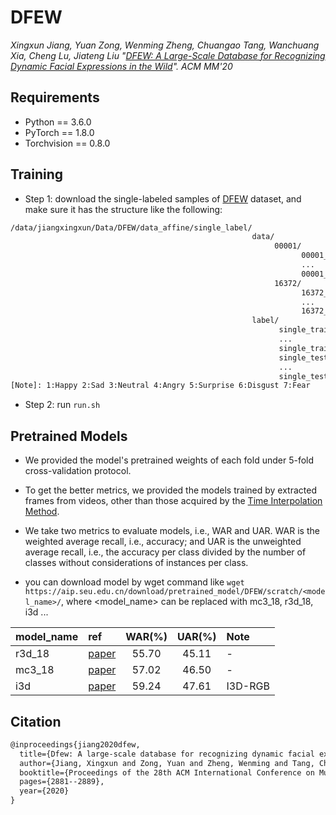 # DFEW

*Xingxun Jiang, Yuan Zong, Wenming Zheng, Chuangao Tang, Wanchuang Xia, Cheng Lu, Jiateng Liu "[DFEW: A Large-Scale Database for Recognizing Dynamic Facial Expressions in the Wild](https://dl.acm.org/doi/10.1145/3394171.3413620)". ACM MM'20*

## Requirements
- Python == 3.6.0
- PyTorch == 1.8.0
- Torchvision == 0.8.0

## Training 
- Step 1: download the single-labeled samples of [DFEW](https://dfew-dataset.github.io/) dataset, and make sure it has the structure like the following:

```txt
/data/jiangxingxun/Data/DFEW/data_affine/single_label/
                                                      data/
                                                           00001/
                                                                 00001_00001.jpg
                                                                 ...
                                                                 00001_00144.jpg
                                                           16372/
                                                                 16372_00001.jpg
                                                                 ...
                                                                 16372_00039.jpg
                                                      label/
                                                            single_trainset_1.csv
                                                            ...
                                                            single_trainset_5.csv
                                                            single_testset_1.csv
                                                            ...
                                                            single_testset_5.csv
[Note]: 1:Happy 2:Sad 3:Neutral 4:Angry 5:Surprise 6:Disgust 7:Fear
```

- Step 2: run ```run.sh```

## Pretrained Models
- We provided the model's pretrained weights of each fold under 5-fold cross-validation protocol.

- To get the better metrics, we provided the models trained by extracted frames from videos, other than those acquired by the [Time Interpolation Method](https://ieeexplore.ieee.org/document/6601598).

- We take two metrics to evaluate models, i.e., WAR and UAR. WAR is the weighted average recall, i.e., accuracy; and UAR is the unweighted average recall, i.e., the accuracy per class divided by the number of classes without considerations of instances per class.


- you can download model by wget command like ```wget https://aip.seu.edu.cn/download/pretrained_model/DFEW/scratch/<model_name>/```, where <model_name> can be replaced with mc3_18, r3d_18, i3d ...
[^_^]: or you can download the pretrained weights from [Baidu Disk](https://pan.baidu.com/s/1ys6bH3T3e-TrBwWye73PPQ) with Access Code (8azt) or [Google Driver](https://drive.google.com/drive/folders/11gVqH4WULvY_Gp-yHJTERdrzHukzsoIh?usp=sharing). >




|model_name|ref|WAR(%)|UAR(%)|Note|
|:---|:---|:---:|:---:|:---|
|r3d_18|[paper](https://openaccess.thecvf.com/content_cvpr_2018/papers/Tran_A_Closer_Look_CVPR_2018_paper.pdf)|55.70|45.11|-|
|mc3_18|[paper](https://openaccess.thecvf.com/content_cvpr_2018/papers/Tran_A_Closer_Look_CVPR_2018_paper.pdf)|57.02|46.50|-|
|i3d|[paper](https://openaccess.thecvf.com/content_cvpr_2017/papers/Carreira_Quo_Vadis_Action_CVPR_2017_paper.pdf)|59.24|47.61|I3D-RGB|

## Citation
```txt
@inproceedings{jiang2020dfew,
  title={Dfew: A large-scale database for recognizing dynamic facial expressions in the wild},
  author={Jiang, Xingxun and Zong, Yuan and Zheng, Wenming and Tang, Chuangao and Xia, Wanchuang and Lu, Cheng and Liu, Jiateng},
  booktitle={Proceedings of the 28th ACM International Conference on Multimedia},
  pages={2881--2889},
  year={2020}
}
```

